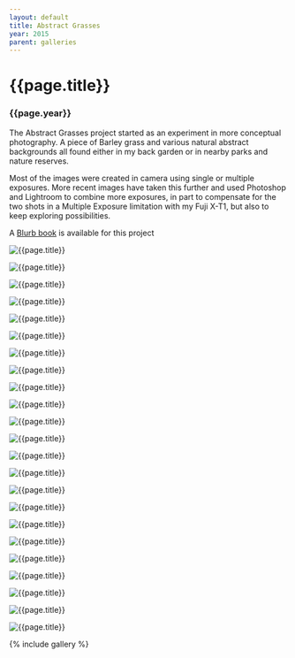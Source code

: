 ```yaml
---
layout: default
title: Abstract Grasses
year: 2015
parent: galleries
---
```


# {{page.title}}

### {{page.year}}

The Abstract Grasses project started as an experiment in more conceptual photography. A piece of Barley grass and various natural abstract backgrounds all found either in my back garden or in nearby parks and nature reserves.

Most of the images were created in camera using single or multiple exposures. More recent images have taken this further and used Photoshop and Lightroom to combine more exposures, in part to compensate for the two shots in a Multiple Exposure limitation with my Fuji X-T1, but also to keep exploring possibilities.

A [Blurb book](https://www.blurb.com/b/7212166-abstract-grasses) is available for this project

![{{page.title}}](abstract-grasses-01.webp "{{page.title}}")

![{{page.title}}](abstract-grasses-02.webp "{{page.title}}")

![{{page.title}}](abstract-grasses-03.webp "{{page.title}}")

![{{page.title}}](abstract-grasses-04.webp "{{page.title}}")

![{{page.title}}](abstract-grasses-05.webp "{{page.title}}")

![{{page.title}}](abstract-grasses-06.webp "{{page.title}}")

![{{page.title}}](abstract-grasses-07.webp "{{page.title}}")

![{{page.title}}](abstract-grasses-08.webp "{{page.title}}")

![{{page.title}}](abstract-grasses-09.webp "{{page.title}}")

![{{page.title}}](abstract-grasses-10.webp "{{page.title}}")

![{{page.title}}](abstract-grasses-11.webp "{{page.title}}")

![{{page.title}}](abstract-grasses-12.webp "{{page.title}}")

![{{page.title}}](abstract-grasses-13.webp "{{page.title}}")

![{{page.title}}](abstract-grasses-14.webp "{{page.title}}")

![{{page.title}}](abstract-grasses-15.webp "{{page.title}}")

![{{page.title}}](abstract-grasses-16.webp "{{page.title}}")

![{{page.title}}](abstract-grasses-17.webp "{{page.title}}")

![{{page.title}}](abstract-grasses-18.webp "{{page.title}}")

![{{page.title}}](abstract-grasses-19.webp "{{page.title}}")

![{{page.title}}](abstract-grasses-20.webp "{{page.title}}")

![{{page.title}}](abstract-grasses-21.webp "{{page.title}}")

![{{page.title}}](abstract-grasses-22.webp "{{page.title}}")

![{{page.title}}](abstract-grasses-23.webp "{{page.title}}")


{% include gallery %}